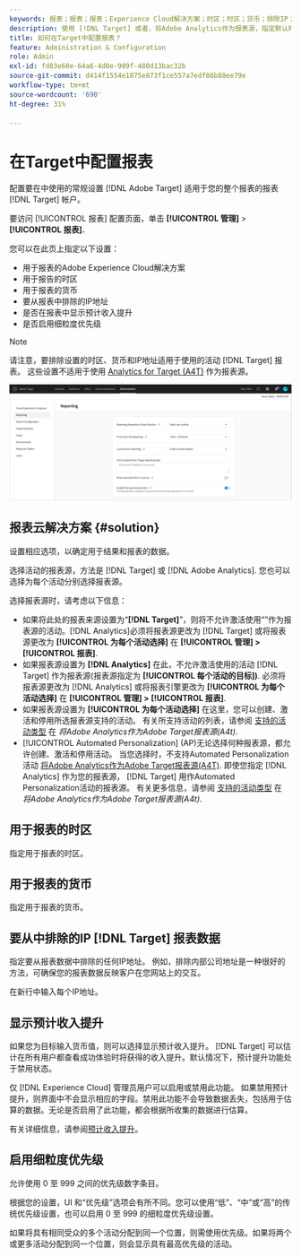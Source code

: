 ```yaml
---
keywords: 报表；报表；报表；Experience Cloud解决方案；时区；时区；货币；排除IP；预计收入提升；收入；收入提升；细粒度优先级；细粒度
description: 使用 [!DNL Target] 或者，将Adobe Analytics作为报表源，指定默认时区和货币格式，添加要从报表中排除的IP地址等。
title: 如何在Target中配置报表？
feature: Administration & Configuration
role: Admin
exl-id: fd83e60e-64a6-4d0e-909f-480d13bac32b
source-git-commit: d414f1554e1875e873f1ce557a7edf86b88ee79e
workflow-type: tm+mt
source-wordcount: '690'
ht-degree: 31%

---
```


# 在Target中配置报表

配置要在中使用的常规设置 [!DNL Adobe Target] 适用于您的整个报表的报表 [!DNL Target] 帐户。

要访问 [!UICONTROL 报表] 配置页面，单击 **[!UICONTROL 管理]** > **[!UICONTROL 报表].**

您可以在此页上指定以下设置：

* 用于报表的Adobe Experience Cloud解决方案
* 用于报告的时区
* 用于报表的货币
* 要从报表中排除的IP地址
* 是否在报表中显示预计收入提升
* 是否启用细粒度优先级

>[!NOTE]
>
>请注意，要排除设置的时区、货币和IP地址适用于使用的活动 [!DNL Target] 报表。 这些设置不适用于使用 [Analytics for Target (A4T)](/help/main/c-integrating-target-with-mac/a4t/a4t.md) 作为报表源。

![报告页面](/help/main/administrating-target/assets/reporting.png)

## 报表云解决方案 {#solution}

设置相应选项，以确定用于结果和报表的数据。

选择活动的报表源，方法是 [!DNL Target] 或 [!DNL Adobe Analytics]. 您也可以选择为每个活动分别选择报表源。

选择报表源时，请考虑以下信息：

* 如果将此处的报表来源设置为“**[!DNL Target]**”，则将不允许激活使用“”作为报表源的活动。[!DNL Analytics]必须将报表源更改为 [!DNL Target] 或将报表源更改为 **[!UICONTROL 为每个活动选择]** 在 **[!UICONTROL 管理] > [!UICONTROL 报表]**.
* 如果报表源设置为 **[!DNL Analytics]** 在此，不允许激活使用的活动 [!DNL Target] 作为报表源(报表源指定为 **[!UICONTROL 每个活动的目标])**. 必须将报表源更改为 [!DNL Analytics] 或将报表引擎更改为 **[!UICONTROL 为每个活动选择]** 在 **[!UICONTROL 管理] > [!UICONTROL 报表]**.
* 如果报表源设置为 **[!UICONTROL 为每个活动选择]** 在这里，您可以创建、激活和停用所选报表源支持的活动。 有关所支持活动的列表，请参阅 [支持的活动类型](/help/main/c-integrating-target-with-mac/a4t/a4t.md#section_F487896214BF4803AF78C552EF1669AA) 在 *将Adobe Analytics作为Adobe Target报表源(A4t)*.
* [!UICONTROL Automated Personalization] (AP)无论选择何种报表源，都允许创建、激活和停用活动。 当您选择时，不支持Automated Personalization活动 [将Adobe Analytics作为Adobe Target报表源(A4T)](/help/main/c-integrating-target-with-mac/a4t/a4t.md). 即使您指定 [!DNL Analytics] 作为您的报表源， [!DNL Target] 用作Automated Personalization活动的报表源。 有关更多信息，请参阅 [支持的活动类型](/help/main/c-integrating-target-with-mac/a4t/a4t.md#section_F487896214BF4803AF78C552EF1669AA) 在 *将Adobe Analytics作为Adobe Target报表源(A4t)*.

## 用于报表的时区

指定用于报表的时区。

## 用于报表的货币

指定用于报表的货币。

## 要从中排除的IP [!DNL Target] 报表数据

指定要从报表数据中排除的任何IP地址。 例如，排除内部公司地址是一种很好的方法，可确保您的报表数据反映客户在您网站上的交互。

在新行中输入每个IP地址。

## 显示预计收入提升

如果您为目标输入货币值，则可以选择显示预计收入提升。 [!DNL Target] 可以估计在所有用户都查看成功体验时将获得的收入提升。默认情况下，预计提升功能处于禁用状态。

仅 [!DNL Experience Cloud] 管理员用户可以启用或禁用此功能。 如果禁用预计提升，则界面中不会显示相应的字段。禁用此功能不会导致数据丢失，包括用于估算的数据。无论是否启用了此功能，都会根据所收集的数据进行估算。

有关详细信息，请参阅[预计收入提升](/help/main/administrating-target/r-target-account-preferences/estimating-lift-in-revenue.md)。

## 启用细粒度优先级

允许使用 0 至 999 之间的优先级数字条目。

根据您的设置，UI 和“优先级”选项会有所不同。您可以使用“低”、“中”或“高”的传统优先级设置，也可以启用 0 至 999 的细粒度优先级设置。

如果将具有相同受众的多个活动分配到同一个位置，则需使用优先级。如果将两个或更多活动分配到同一个位置，则会显示具有最高优先级的活动。
